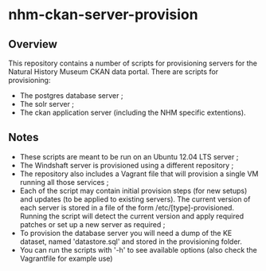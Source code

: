 nhm-ckan-server-provision
=========================

Overview
--------

This repository contains a number of scripts for provisioning servers for the Natural History Museum
CKAN data portal. There are scripts for provisioning:

- The postgres database server ;
- The solr server ;
- The ckan application server (including the NHM specific extentions).

Notes
-----
- These scripts are meant to be run on an Ubuntu 12.04 LTS server ;
- The Windshaft server is provisioned using a different repository ;
- The repository also includes a Vagrant file that will provision a single VM running all those services ;
- Each of the script may contain initial provision steps (for new setups) and updates (to be applied to existing servers). The current version of each server is stored in a file of the form /etc/[type]-provisioned. Running the script will detect the current version and apply required patches or set up a new server as required ;
- To provision the database server you will need a dump of the KE dataset, named 'datastore.sql' and stored in the provisioning folder.
- You can run the scripts with '-h' to see available options (also check the Vagrantfile for example use)

